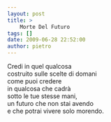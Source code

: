 ```yaml
---
layout: post
title: >
    Morte Del Futuro
tags: []
date: 2009-06-28 22:52:00
author: pietro
---
```

Credi in quel qualcosa<br/>costruito sulle scelte di domani<br/>come puoi credere<br/>in qualcosa che cadrà<br/>sotto le tue stesse mani,<br/>un futuro che non stai avendo<br/>e che potrai vivere solo morendo.
